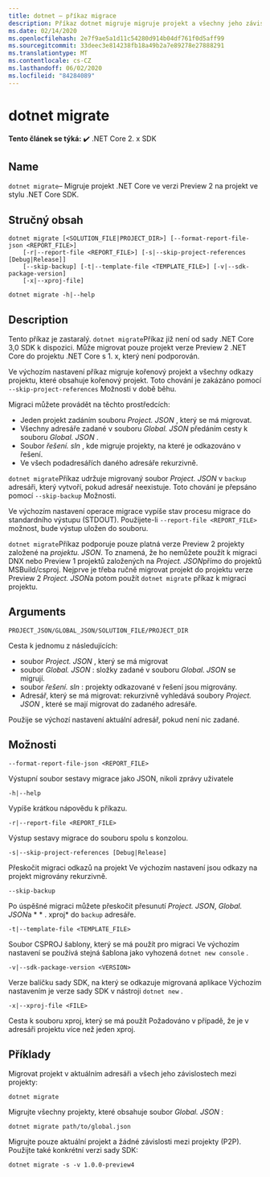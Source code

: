 ```yaml
---
title: dotnet – příkaz migrace
description: Příkaz dotnet migruje migruje projekt a všechny jeho závislosti.
ms.date: 02/14/2020
ms.openlocfilehash: 2e7f9ae5a1d11c54280d914b04df761f0d5aff99
ms.sourcegitcommit: 33deec3e814238fb18a49b2a7e89278e27888291
ms.translationtype: MT
ms.contentlocale: cs-CZ
ms.lasthandoff: 06/02/2020
ms.locfileid: "84284089"
---
```

# <a name="dotnet-migrate"></a>dotnet migrate

**Tento článek se týká:** ✔️ .NET Core 2. x SDK

## <a name="name"></a>Name

`dotnet migrate`– Migruje projekt .NET Core ve verzi Preview 2 na projekt ve stylu .NET Core SDK.

## <a name="synopsis"></a>Stručný obsah

```dotnetcli
dotnet migrate [<SOLUTION_FILE|PROJECT_DIR>] [--format-report-file-json <REPORT_FILE>]
    [-r|--report-file <REPORT_FILE>] [-s|--skip-project-references [Debug|Release]]
    [--skip-backup] [-t|--template-file <TEMPLATE_FILE>] [-v|--sdk-package-version]
    [-x|--xproj-file]

dotnet migrate -h|--help
```

## <a name="description"></a>Description

Tento příkaz je zastaralý. `dotnet migrate`Příkaz již není od sady .NET Core 3,0 SDK k dispozici. Může migrovat pouze projekt verze Preview 2 .NET Core do projektu .NET Core s 1. x, který není podporován.

Ve výchozím nastavení příkaz migruje kořenový projekt a všechny odkazy projektu, které obsahuje kořenový projekt. Toto chování je zakázáno pomocí `--skip-project-references` Možnosti v době běhu.

Migraci můžete provádět na těchto prostředcích:

* Jeden projekt zadáním souboru *Project. JSON* , který se má migrovat.
* Všechny adresáře zadané v souboru *Global. JSON* předáním cesty k souboru *Global. JSON* .
* Soubor *řešení. sln* , kde migruje projekty, na které je odkazováno v řešení.
* Ve všech podadresářích daného adresáře rekurzivně.

`dotnet migrate`Příkaz udržuje migrovaný soubor *Project. JSON* v `backup` adresáři, který vytvoří, pokud adresář neexistuje. Toto chování je přepsáno pomocí `--skip-backup` Možnosti.

Ve výchozím nastavení operace migrace vypíše stav procesu migrace do standardního výstupu (STDOUT). Použijete-li `--report-file <REPORT_FILE>` možnost, bude výstup uložen do souboru.

`dotnet migrate`Příkaz podporuje pouze platná verze Preview 2 projekty založené na *projektu. JSON*. To znamená, že ho nemůžete použít k migraci DNX nebo Preview 1 projektů založených na *Project. JSON*přímo do projektů MSBuild/csproj. Nejprve je třeba ručně migrovat projekt do projektu verze Preview 2 *Project. JSON*a potom použít `dotnet migrate` příkaz k migraci projektu.

## <a name="arguments"></a>Arguments

`PROJECT_JSON/GLOBAL_JSON/SOLUTION_FILE/PROJECT_DIR`

Cesta k jednomu z následujících:

* soubor *Project. JSON* , který se má migrovat
* soubor *Global. JSON* : složky zadané v souboru *Global. JSON* se migrují.
* soubor *řešení. sln* : projekty odkazované v řešení jsou migrovány.
* Adresář, který se má migrovat: rekurzivně vyhledává soubory *Project. JSON* , které se mají migrovat do zadaného adresáře.

Použije se výchozí nastavení aktuální adresář, pokud není nic zadané.

## <a name="options"></a>Možnosti

`--format-report-file-json <REPORT_FILE>`

Výstupní soubor sestavy migrace jako JSON, nikoli zprávy uživatele

`-h|--help`

Vypíše krátkou nápovědu k příkazu.

`-r|--report-file <REPORT_FILE>`

Výstup sestavy migrace do souboru spolu s konzolou.

`-s|--skip-project-references [Debug|Release]`

Přeskočit migraci odkazů na projekt Ve výchozím nastavení jsou odkazy na projekt migrovány rekurzivně.

`--skip-backup`

Po úspěšné migraci můžete přeskočit přesunutí *Project. JSON*, *Global. JSON*a * \* . xproj* do `backup` adresáře.

`-t|--template-file <TEMPLATE_FILE>`

Soubor CSPROJ šablony, který se má použít pro migraci Ve výchozím nastavení se používá stejná šablona jako vyhozená `dotnet new console` .

`-v|--sdk-package-version <VERSION>`

Verze balíčku sady SDK, na který se odkazuje migrovaná aplikace Výchozím nastavením je verze sady SDK v nástroji `dotnet new` .

`-x|--xproj-file <FILE>`

Cesta k souboru xproj, který se má použít Požadováno v případě, že je v adresáři projektu více než jeden xproj.

## <a name="examples"></a>Příklady

Migrovat projekt v aktuálním adresáři a všech jeho závislostech mezi projekty:

`dotnet migrate`

Migrujte všechny projekty, které obsahuje soubor *Global. JSON* :

`dotnet migrate path/to/global.json`

Migrujte pouze aktuální projekt a žádné závislosti mezi projekty (P2P). Použijte také konkrétní verzi sady SDK:

`dotnet migrate -s -v 1.0.0-preview4`
